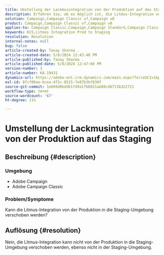 ```yaml
---
title: Umstellung der Lackmusintegration von der Produktion auf das Staging
description: Erfahren Sie, ob es möglich ist, die Litmus-Integration von der Produktion in die Staging-Umgebung zu verschieben.
solution: Campaign,Campaign Classic v7,Campaign v8
product: Campaign,Campaign Classic v7,Campaign v8
applies-to: Campaign Classic,Campaign,Campaign Standard,Campaign Classic v7,Campaign v8
keywords: KCS,Litmus Integration Prod to Staging
resolution: Resolution
internal-notes: null
bug: false
article-created-by: Tanay Sharma .
article-created-date: 5/8/2024 12:43:48 PM
article-published-by: Tanay Sharma .
article-published-date: 5/8/2024 12:47:04 PM
version-number: 3
article-number: KA-19431
dynamics-url: https://adobe-ent.crm.dynamics.com/main.aspx?forceUCI=1&pagetype=entityrecord&etn=knowledgearticle&id=242a3698-380d-ef11-9f8a-6045bd026dc7
exl-id: 8fcf00ae-bcea-4f2c-8515-7e87b3bf830f
source-git-commit: 1e689d0bddb1f49a1fb6031ab88c46713b322721
workflow-type: tm+mt
source-wordcount: '67'
ht-degree: 11%

---
```


# Umstellung der Lackmusintegration von der Produktion auf das Staging

## Beschreibung {#description}


### Umgebung

- Adobe Campaign
- Adobe Campaign Classic


### Problem/Symptome

Kann die Litmus-Integration von der Produktion in die Staging-Umgebung verschoben werden?


## Auflösung {#resolution}


Nein, die Litmus-Integration kann nicht von der Produktion in die Staging-Umgebung verschoben werden, ebenso nicht in der Staging-Umgebung.

